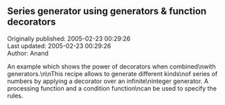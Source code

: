 ## Series generator using generators & function decorators  
Originally published: 2005-02-23 00:29:26  
Last updated: 2005-02-23 00:29:26  
Author: Anand   
  
An example which shows the power of decorators when combined\nwith generators.\n\nThis recipe allows to generate different kinds\nof series of numbers by applying a decorator over an infinite\ninteger generator. A processing function and a condition function\ncan be used to specify the rules.
